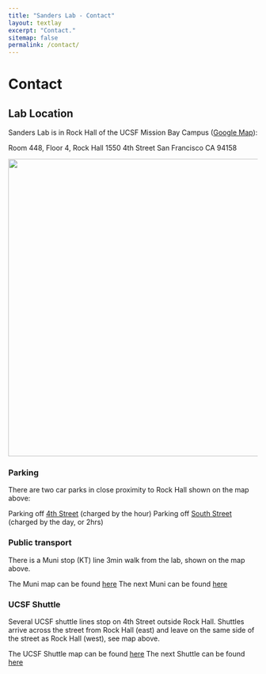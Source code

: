 ```yaml
---
title: "Sanders Lab - Contact"
layout: textlay
excerpt: "Contact."
sitemap: false
permalink: /contact/
---
```


# Contact

## Lab Location

Sanders Lab is in Rock Hall of the UCSF Mission Bay Campus ([Google Map](https://goo.gl/maps/wLQbKoAUSTS2)):

Room 448, Floor 4, Rock Hall
1550 4th Street
San Francisco
CA 94158

<img src="{{ site.url }}{{ site.baseurl }}/images/contactpic/map.png" style="width: 600px">

 
### Parking

There are two car parks in close proximity to Rock Hall shown on the map above:

Parking off [4th Street](https://www.google.com/maps/place/Third+Street+Garage/@37.768572,-122.38973,18z/data=!3m1!4b1!4m2!3m1!1s0x808f7fc58c60662d:0x6886a31478ecb0) (charged by the hour)
Parking off [South Street](https://www.google.com/maps/search/401+South+Street/@37.76892,-122.388106,19z/data=!3m1!4b1) (charged by the day, or 2hrs)
 
### Public transport
There is a Muni stop (KT) line 3min walk from the lab, shown on the map above.

The Muni map can be found [here](http://www.sfmta.com/getting-around/transit/routes-stops/kt-kt-inglesidethird-street)
The next Muni can be found [here](http://www.nextmuni.com/redirect.shtml?a=sf-muni&stopId=17360#!/sf-muni/KT/KT__IB1/7360/7361)
 
### UCSF Shuttle
Several UCSF shuttle lines stop on 4th Street outside Rock Hall. Shuttles arrive across the street from Rock Hall (east) and leave on the same side of the street as Rock Hall (west), see map above.

The UCSF Shuttle map can be found [here](http://campuslifeservices.ucsf.edu/upload/transportation/files/System_map_072014.pdf)
The next Shuttle can be found [here](https://www.nextbus.com/#!/ucsf/grey/parlppi/missb4we)

